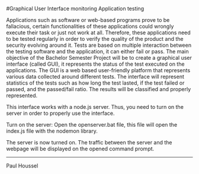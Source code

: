 #Graphical User Interface monitoring Application testing

Applications such as software or web-based programs prove to be fallacious, certain functionalities of these applications could wrongly execute their task or just not work at all. Therefore, these applications need to be tested regularly in order to verify the quality of the product and the security evolving around it. Tests are based on multiple interaction between the testing software and the application, it can either fail or pass.
The main objective of the Bachelor Semester Project will be to create a graphical user interface (called GUI), it represents the status of the test executed on the applications. The GUI is a web based user-friendly platform that represents various data collected around different tests. The interface will represent statistics of the tests such as how long the test lasted, if the test failed or passed, and the passed/fail ratio. The results will be classified and properly represented.

This interface works with a node.js server.
Thus, you need to turn on the server in order to properly use the interface.

Turn on the server:
Open the openserver.bat file, this file will open the index.js file with the nodemon library.

The server is now turned on.
The traffic between the server and the webpage will be displayed on the opened command prompt.

----------------------------------------
Paul Houssel
